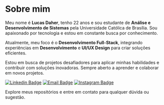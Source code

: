# Sobre mim

Meu nome é **Lucas Daher**, tenho 22 anos e sou estudante de **Análise e Desenvolvimento de Sistemas** pela Universidade Católica de Brasília. Sou apaixonado por tecnologia e estou em constante busca por conhecimento.

Atualmente, meu foco é o **Desenvolvimento Full-Stack**, integrando experiências em **Desenvolvimento** e **UI/UX Design** para criar soluções eficientes.

Estou em busca de projetos desafiadores para aplicar minhas habilidades e contribuir com soluções inovadoras. Sempre aberto a aprender e colaborar em novos projetos.

[![Linkedin Badge](https://img.shields.io/badge/-Lucas%20Daher-3B82F6?style=flat-square&logo=Linkedin&logoColor=white&link=https://www.linkedin.com/in/lucasdaherdev/)](https://www.linkedin.com/in/lucasdaherdev/) 
[![Email Badge](https://img.shields.io/badge/-contato@lucasdaher.com-3B82F6?style=flat-square&logo=microsoftoutlook&logoColor=white&link=mailto:contato@lucasdaher.com)](mailto:contato@lucasdaher.com)
[![Instagram Badge](https://img.shields.io/badge/-@daher.code-3B82F6?style=flat-square&labelColor=3B82F6&logo=instagram&logoColor=white&link=https://instagram.com/daher.code)](https://instagram.com/daher.code)   

Explore meus repositórios e entre em contato para qualquer dúvida ou sugestão.
